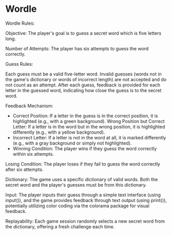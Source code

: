 # Wordle

Wordle Rules: 

Objective: The player's goal is to guess a secret word which is five letters long.

Number of Attempts: The player has six attempts to guess the word correctly.

Guess Rules:

Each guess must be a valid five-letter word. Invalid guesses (words not in the game's dictionary or words of incorrect length) are not accepted and do not count as an attempt.
After each guess, feedback is provided for each letter in the guessed word, indicating how close the guess is to the secret word.

Feedback Mechanism:

- Correct Position: If a letter in the guess is in the correct position, it is highlighted (e.g., with a green background). Wrong Position but Correct Letter: If a letter is in the word but in the wrong position, it is highlighted differently (e.g., with a yellow background).
- Incorrect Letter: If a letter is not in the word at all, it is marked differently (e.g., with a gray background or simply not highlighted).
- Winning Condition: The player wins if they guess the word correctly within six attempts.

Losing Condition: The player loses if they fail to guess the word correctly after six attempts.

Dictionary: The game uses a specific dictionary of valid words. Both the secret word and the player's guesses must be from this dictionary.

Input: The player inputs their guess through a simple text interface (using input()), and the game provides feedback through text output (using print()), potentially utilizing color coding via the colorama package for visual feedback.

Replayability: Each game session randomly selects a new secret word from the dictionary, offering a fresh challenge each time.

